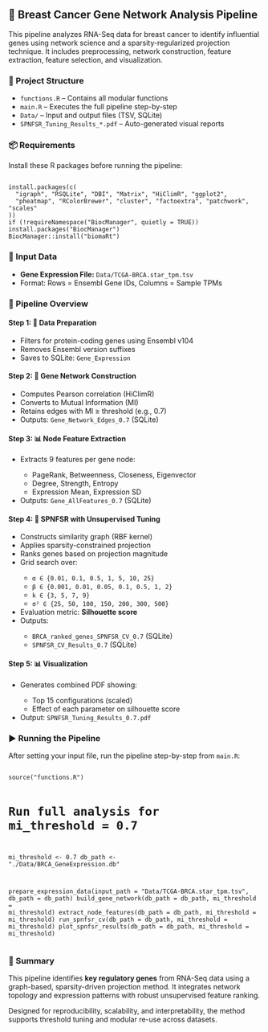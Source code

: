 <h2>🧬 Breast Cancer Gene Network Analysis Pipeline</h2>
<p>This pipeline analyzes RNA-Seq data for breast cancer to identify influential genes using network science and a sparsity-regularized projection technique. It includes preprocessing, network construction, feature extraction, feature selection, and visualization.</p>

<h3>📂 Project Structure</h3>
<ul>
  <li><code>functions.R</code> – Contains all modular functions</li>
  <li><code>main.R</code> – Executes the full pipeline step-by-step</li>
  <li><code>Data/</code> – Input and output files (TSV, SQLite)</li>
  <li><code>SPNFSR_Tuning_Results_*.pdf</code> – Auto-generated visual reports</li>
</ul>

<h3>📦 Requirements</h3>
<p>Install these R packages before running the pipeline:</p>
<pre><code>
install.packages(c(
  "igraph", "RSQLite", "DBI", "Matrix", "HiClimR", "ggplot2",
  "pheatmap", "RColorBrewer", "cluster", "factoextra", "patchwork", "scales"
))
if (!requireNamespace("BiocManager", quietly = TRUE)) install.packages("BiocManager")
BiocManager::install("biomaRt")
</code></pre>

<h3>📁 Input Data</h3>
<ul>
  <li><strong>Gene Expression File:</strong> <code>Data/TCGA-BRCA.star_tpm.tsv</code></li>
  <li>Format: Rows = Ensembl Gene IDs, Columns = Sample TPMs</li>
</ul>

<h3>🔄 Pipeline Overview</h3>

<h4>Step 1: 🧼 Data Preparation</h4>
<ul>
  <li>Filters for protein-coding genes using Ensembl v104</li>
  <li>Removes Ensembl version suffixes</li>
  <li>Saves to SQLite: <code>Gene_Expression</code></li>
</ul>

<h4>Step 2: 🔗 Gene Network Construction</h4>
<ul>
  <li>Computes Pearson correlation (HiClimR)</li>
  <li>Converts to Mutual Information (MI)</li>
  <li>Retains edges with MI ≥ threshold (e.g., 0.7)</li>
  <li>Outputs: <code>Gene_Network_Edges_0.7</code> (SQLite)</li>
</ul>

<h4>Step 3: 📊 Node Feature Extraction</h4>
<ul>
  <li>Extracts 9 features per gene node:</li>
  <ul>
    <li>PageRank, Betweenness, Closeness, Eigenvector</li>
    <li>Degree, Strength, Entropy</li>
    <li>Expression Mean, Expression SD</li>
  </ul>
  <li>Outputs: <code>Gene_AllFeatures_0.7</code> (SQLite)</li>
</ul>

<h4>Step 4: 🚀 SPNFSR with Unsupervised Tuning</h4>
<ul>
  <li>Constructs similarity graph (RBF kernel)</li>
  <li>Applies sparsity-constrained projection</li>
  <li>Ranks genes based on projection magnitude</li>
  <li>Grid search over:</li>
  <ul>
    <li><code>α ∈ {0.01, 0.1, 0.5, 1, 5, 10, 25}</code></li>
    <li><code>β ∈ {0.001, 0.01, 0.05, 0.1, 0.5, 1, 2}</code></li>
    <li><code>k ∈ {3, 5, 7, 9}</code></li>
    <li><code>σ² ∈ {25, 50, 100, 150, 200, 300, 500}</code></li>
  </ul>
  <li>Evaluation metric: <strong>Silhouette score</strong></li>
  <li>Outputs:</li>
  <ul>
    <li><code>BRCA_ranked_genes_SPNFSR_CV_0.7</code> (SQLite)</li>
    <li><code>SPNFSR_CV_Results_0.7</code> (SQLite)</li>
  </ul>
</ul>

<h4>Step 5: 📊 Visualization</h4>
<ul>
  <li>Generates combined PDF showing:</li>
  <ul>
    <li>Top 15 configurations (scaled)</li>
    <li>Effect of each parameter on silhouette score</li>
  </ul>
  <li>Output: <code>SPNFSR_Tuning_Results_0.7.pdf</code></li>
</ul>

<h3>▶️ Running the Pipeline</h3>
<p>After setting your input file, run the pipeline step-by-step from <code>main.R</code>:</p>
<pre><code class="r">
source("functions.R")

# Run full analysis for mi_threshold = 0.7
mi_threshold <- 0.7
db_path <- "./Data/BRCA_GeneExpression.db"

prepare_expression_data(input_path = "Data/TCGA-BRCA.star_tpm.tsv", db_path = db_path)
build_gene_network(db_path = db_path, mi_threshold = mi_threshold)
extract_node_features(db_path = db_path, mi_threshold = mi_threshold)
run_spnfsr_cv(db_path = db_path, mi_threshold = mi_threshold)
plot_spnfsr_results(db_path = db_path, mi_threshold = mi_threshold)
</code></pre>

<h3>📌 Summary</h3>
<p>
  This pipeline identifies <strong>key regulatory genes</strong> from RNA-Seq data using a graph-based, sparsity-driven projection method. It integrates network topology and expression patterns with robust unsupervised feature ranking.
</p>
<p>
  Designed for reproducibility, scalability, and interpretability, the method supports threshold tuning and modular re-use across datasets.
</p>
